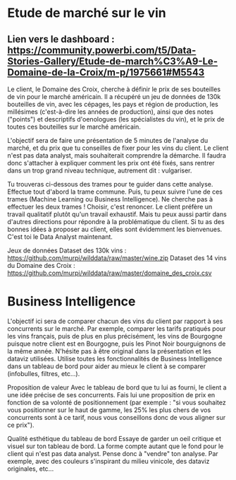 # Etude de marché sur le vin

## Lien vers le dashboard : https://community.powerbi.com/t5/Data-Stories-Gallery/Etude-de-march%C3%A9-Le-Domaine-de-la-Croix/m-p/1975661#M5543

Le client, le Domaine des Croix, cherche à définir le prix de ses bouteilles de vin pour le marché américain. Il a récupéré un jeu de données de 130k bouteilles de vin, avec les cépages, les pays et région de production, les millésimes (c'est-à-dire les années de production), ainsi que des notes ("points") et descriptifs d'oenologues (les spécialistes du vin), et le prix de toutes ces bouteilles sur le marché américain.

L'objectif sera de faire une présentation de 5 minutes de l'analyse du marché, et du prix que tu conseilles de fixer pour les vins du client. Le client n'est pas data analyst, mais souhaiterait comprendre la démarche. Il faudra donc s'attacher à expliquer comment les prix ont été fixés, sans rentrer dans un trop grand niveau technique, autrement dit : vulgariser.

Tu trouveras ci-dessous des trames pour te guider dans cette analyse. Effectue tout d'abord la trame commune. Puis, tu peux suivre l'une de ces trames (Machine Learning ou Business Intelligence). Ne cherche pas à effectuer les deux trames ! Choisir, c'est renoncer. Le client préfère un travail qualitatif plutôt qu'un travail exhaustif. Mais tu peux aussi partir dans d'autres directions pour répondre à la problématique du client. Si tu as des bonnes idées à proposer au client, elles sont évidemment les bienvenues. C'est toi le Data Analyst maintenant.

Jeux de données
Dataset des 130k vins : https://github.com/murpi/wilddata/raw/master/wine.zip
Dataset des 14 vins du Domaine des Croix : https://github.com/murpi/wilddata/raw/master/domaine_des_croix.csv

# Business Intelligence

L'objectif ici sera de comparer chacun des vins du client par rapport à ses concurrents sur le marché. Par exemple, comparer les tarifs pratiqués pour les vins français, puis de plus en plus précisément, les vins de Bourgogne puisque notre client est en Bourgogne, puis les Pinot Noir bourguignons de la même année. N'hésite pas à être original dans la présentation et les dataviz utilisées. Utilise toutes les fonctionnalités de Business Intelligence dans un tableau de bord pour aider au mieux le client à se comparer (infobulles, filtres, etc...).

Proposition de valeur
Avec le tableau de bord que tu lui as fourni, le client a une idée précise de ses concurrents. Fais lui une proposition de prix en fonction de sa volonté de positionnement (par exemple : "si vous souhaitez vous positionner sur le haut de gamme, les 25% les plus chers de vos concurrents sont à ce tarif, nous vous conseillons donc de vous aligner sur ce prix").

Qualité esthétique du tableau de bord
Essaye de garder un oeil critique et visuel sur ton tableau de bord. La forme compte autant que le fond pour le client qui n'est pas data analyst. Pense donc à "vendre" ton analyse. Par exemple, avec des couleurs s'inspirant du milieu vinicole, des dataviz originales, etc...

